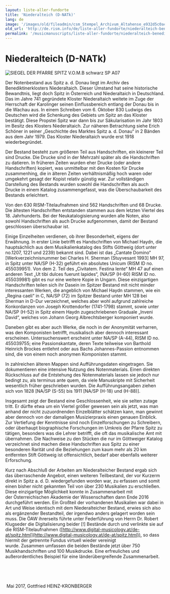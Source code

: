 ```yaml
---
layout: liste-aller-fundorte
title: 'Niederalteich (D-NATk)'
lang: de
image: '/images/old/fileadmin/csm_Stempel_Archivum_Altahense_e932d5c0ac.jpg'
old_url: 'http://de.rism.info/de/liste-aller-fundorte/niederalteich-benediktinerabtei-st-mauritius.html'
permalink: '/musicmanuscripts/liste-aller-fundorte/niederalteich-benediktinerabtei-st-mauritius.html'
---
```



# Niederalteich (D-NATk)


 ![](/fileadmin/_processed_/csm_SIEGEL_DER_PFARRE_SPITZ_V.O.M.B_schwarz_SP_A07_4b0863ab60.jpg "SIEGEL DER PFARRE SPITZ V.O.M.B schwarz SP A07")

Der Notenbestand aus Spitz a. d. Donau liegt im Archiv des Benediktinerklosters Niederaltaich. Dieser Umstand hat seine historische Bewandtnis, liegt doch Spitz in Österreich und Niederaltaich in Deutschland. Das im Jahre 741 gegründete Kloster Niederaltaich weitete im Zuge der Herrschaft der Karolinger seinen Einflussbereich entlang der Donau bis in die Wachau aus. In einem Schreiben vom 6. Oktober 830 Ludwigs des Deutschen wird die Schenkung des Gebiets um Spitz an das Kloster bestätigt. Diese Propstei Spitz war dann bis zur Säkularisation im Jahr 1803 im Besitz des Klosters Niederaltaich. Zur näheren Betrachtung siehe Erich Schöner in seiner „Geschichte des Marktes Spitz a. d. Donau“ in 2 Bänden aus dem Jahr 1979. Das Kloster Niederaltaich wurde erst 1918 wiederbegründet.

Der Bestand besteht zum größeren Teil aus Handschriften, ein kleinerer Teil sind Drucke. Die Drucke sind in der Mehrzahl später als die Handschriften zu datieren. In früheren Zeiten wurden eher Drucke (oder andere Handschriften) kopiert, was unmittelbar mit den Kosten für Drucke zusammenhing, die in älteren Zeiten verhältnismäßig hoch waren oder umgekehrt gesagt der Kopist relativ günstig war. Zur vollständigen&nbsp; Darstellung des Bestands wurden sowohl die Handschriften als auch Drucke in einem Katalog zusammengefasst, was die Überschaubarkeit des Bestands erleichtert.

Von den 630 RISM-Titelaufnahmen sind 562 Handschriften und 68 Drucke. Die ältesten Handschriften entstanden stammen aus dem letzten Viertel des 18. Jahrhunderts. Bei der Neukatalogisierung wurden alle Noten, also sowohl Handschriften als auch Drucke aufgenommen, damit der Bestand geschlossen überschaubar ist.

Einige Einzelheiten verdienen, ob ihrer Besonderheit, eigens der Erwähnung. In erster Linie betrifft es Handschriften von Michael Haydn, die hauptsächlich aus dem Musikalienkatalog des Stifts Göttweig (dort unter no.1207, 1221 und 2239) bekannt sind. Dabei ist das „Cantate Domino“ [Werkverzeichnisnummer bei Charles H. Sherman (Stuyvesant 1993] MH 97, in Spitz unter NA/SP (H-32) geführt ein absolutes Unicum (RISM ID no. 455039951). Von dem 2. Teil des „Civitatem. Festina lente“ MH 47 auf einen anderen Text „Ut tibi dulces fuerunt lapides“, (NA/SP (H-60) RISM ID no. 455039981) gibt es nur eine weitere Kopie in Ungarn. Diese einzigartigen Handschriften teilen sich ihr Dasein im Spitzer Bestand mit nicht minder interessanten Werken, die angeblich von Michael Haydn stammen, wie ein „Regina caeli“ in C, NA/SP (72) im Spitzer Bestand unter MH 128 bei Sherman in D-Dur verzeichnet, welches aber wohl aufgrund zahlreiche Konkordanzen von Joseph Krottendorfer (1741-1798) stammt, sowie unter NA/SP (H-52) in Spitz einem Haydn zugeschriebenen Graduale „Inveni David“, welches von Johann Georg Albrechtsberger komponiert wurde.

Daneben gibt es aber auch Werke, die noch in der Anonymität verharren, was den Komponisten betrifft, musikalisch aber dennoch interessant erscheinen. Untersuchenswert erscheint unter NA/SP (A-44), RISM ID no. 455039755; eine Passionskantate, deren Texte teilweise von Barthold Heinrich Brockes entlehnt oder aus Bachs Johannes-Passion entnommen sind, die von einem noch anonymen Komponisten stammt.

In zahlreichen älteren Mappen sind Aufführungsdaten eingetragen. Sie dokumentieren eine intensive Nutzung des Notenmaterials. Einen direkten Rückschluss auf die Entstehung des Notenmaterials lassen sie jedoch nur bedingt zu, als terminus ante quem, da viele Manuskripte mit Sicherheit wesentlich früher geschrieben wurden. Die Aufführungsangaben ziehen sich von 1828 [NA/SP (S-55) bis 1911 [NA/SP (H-18) und (H-88)].

Insgesamt zeigt der Bestand eine Geschlossenheit, wie sie selten zutage tritt. Er dürfte etwa um ein Viertel größer gewesen sein als jetzt, was man anhand der nicht zuzuordnenden Einzelblätter schätzen kann, man gewinnt aber dennoch von der damaligen Musizierpraxis einen genauen Einblick. Zur Vertiefung der Kenntnisse sind noch Einzelforschungen zu Schreibern, oder überhaupt biographische Forschungen im Umkreis der Pfarre Spitz zu tätigen, besonders was die Lehrer betrifft, die oft das musikalische Amt mit übernahmen. Die Nachweise zu den Stücken die nur im Göttweiger Katalog verzeichnet sind machen diese Handschriften aus Spitz zu einer besonderen Rarität und die Beziehungen zum kaum mehr als 20 km entfernten Stift Göttweig ist offensichtlich, bedarf aber ebenfalls weiterer Erforschung.

Kurz nach Abschluß der Arbeiten am Niederalteicher Bestand ergab sich das überraschende Angebot, einen weiteren Teilbestand, der vor Kurzerm direkt in&nbsp;Spitz a. d. D. wiedergefunden worden war, zu erfassen und somit einen bisher nicht gekannten Teil von über 230 Musikalien&nbsp;zu erschließen. Diese einzigartige Möglichkeit konnte in Zusammenarbeit mit der&nbsp;Österreichischen Akademie der Wissenschaften dann Ende 2016 durchgeführt werden. Ein Großteil der&nbsp;vorhandenen Musikalien war dabei in Art und Weise identisch mit dem Niederalteicher Bestand, erwies sich also als ergänzender Bestandteil, der irgendwo anders gelagert worden sein muss. Die ÖAW ihrerseits führte unter Federführung von Herrn Dr. Robert Klugseder die Digitalisierung beider [!]&nbsp;Bestände durch und verlinkte sie auf die RISM-Titelaufnahmen ([http://www.digital-musicology.at/de-at/spitz.html](http://www.digital-musicology.at/de-at/spitz.html)), so dass hiermit der getrennte Fundus virtuell wieder vereinigt wurde.&nbsp;Zusammen&nbsp;umfassen die beiden Bestände jetzt über 750 Musikhandschriften und 100 Musikdrucke.&nbsp;Eine erfreuliches und außerordentliches Beispiel für eine&nbsp;länderübergreifende Zusammenarbeit.

&nbsp;

&nbsp;

&nbsp;Mai&nbsp;2017, Gottfried HEINZ-KRONBERGER

